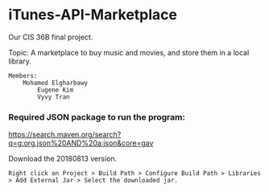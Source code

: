 # iTunes-API-Marketplace

Our CIS 36B final project.

Topic: A marketplace to buy music and movies, and store them in a local library.

	Members: 
		Mohamed Elgharbawy
    		Eugene Kim
    		Vyvy Tran
    
### Required JSON package to run the program:

https://search.maven.org/search?q=g:org.json%20AND%20a:json&core=gav

Download the 20180813 version.

    Right click on Project > Build Path > Configure Build Path > Libraries > Add External Jar > Select the downloaded jar.
    

